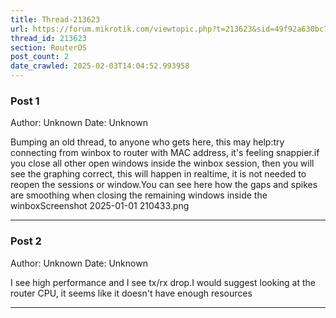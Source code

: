 ```yaml
---
title: Thread-213623
url: https://forum.mikrotik.com/viewtopic.php?t=213623&sid=49f92a630bc7970d8ca50523be880e8f
thread_id: 213623
section: RouterOS
post_count: 2
date_crawled: 2025-02-03T14:04:52.993958
---
```


### Post 1
Author: Unknown
Date: Unknown

Bumping an old thread, to anyone who gets here, this may help:try connecting from winbox to router with MAC address, it's feeling snappier.if you close all other open windows inside the winbox session, then you will see the graphing correct, this will happen in realtime, it is not needed to reopen the sessions or window.You can see here how the gaps and spikes are smoothing when closing the remaining windows inside the winboxScreenshot 2025-01-01 210433.png

---
### Post 2
Author: Unknown
Date: Unknown

I see high performance and I see tx/rx drop.I would suggest looking at the router CPU, it seems like it doesn't have enough resources

---
